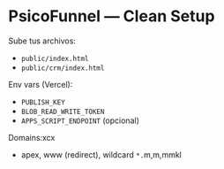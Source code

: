 # PsicoFunnel — Clean Setup

Sube tus archivos:
- `public/index.html`
- `public/crm/index.html`

Env vars (Vercel):
- `PUBLISH_KEY`
- `BLOB_READ_WRITE_TOKEN`
- `APPS_SCRIPT_ENDPOINT` (opcional)

Domains:xcx
- apex, www (redirect), wildcard `*.`m,m,mmkl
